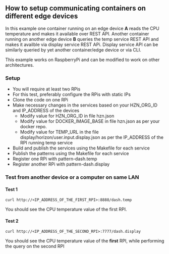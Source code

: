 ## How to setup communicating containers on different edge devices

In this example one container running on an edge device **A** reads the CPU temperature and makes it available over REST API. Another container running on another edge device **B** queries the temp service REST API and makes it availble via display service REST APi. Display service API can be similarly queried by yet another container/edge device or via CLI.

This example works on RaspberryPi and can be modified to work on other architectures.

### Setup
- You will require at least two RPis 
- For this test, preferably configure the RPis with static IPs
- Clone the code on one RPi
- Make necessary changes in the services based on your HZN_ORG_ID and IP_ADDRESS of the devices
  - Modify value for HZN_ORG_ID in file hzn.json
  - Modify value for DOCKER_IMAGE_BASE in file hzn.json as per your docker repo.
  - Modify value for TEMP_URL in the file display/horizon/user.input.display.json as per the IP_ADDRESS of the RPI running temp service
- Build and publish the services using the Makefile for each service
- Publish the patterns using the Makefile for each service
- Register one RPi with pattern-dash.temp
- Register another RPi with pattern-dash.display

### Test from another device or a computer on same LAN

#### Test 1
    
    curl http://<IP_ADDRESS_OF_THE_FIRST_RPI>:8888/dash.temp
  
  You should see the CPU temperature value of the first RPI.
  
#### Test 2
  
    curl http://<IP_ADDRESS_OF_THE_SECOND_RPI>:7777/dash.display
  
  You should see the CPU temperature value of the **first** RPI, while performing the query on the second RPI


